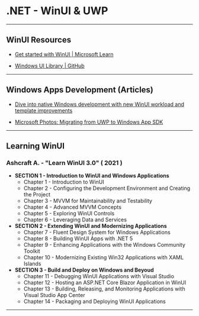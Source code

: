 # .NET - WinUI & UWP

---

## WinUI Resources

- [Get started with WinUI | Microsoft Learn](https://learn.microsoft.com/en-us/windows/apps/get-started/start-here?tabs=vs-2022-17-10)

- [Windows UI Library | GitHub](https://github.com/Microsoft/microsoft-ui-xaml)

---

## Windows Apps Development (Articles)

- [Dive into native Windows development with new WinUI workload and template improvements](https://devblogs.microsoft.com/visualstudio/dive-into-native-windows-development-with-new-winui-workload-and-template-improvements/)

- [Microsoft Photos: Migrating from UWP to Windows App SDK](https://blogs.windows.com/windowsdeveloper/2024/06/03/microsoft-photos-migrating-from-uwp-to-windows-app-sdk/)

---

## Learning WinUI

### Ashcraft A. - "Learn WinUI 3.0" ( 2021 )

- **SECTION 1 - Introduction to WinUI and Windows Applications**
  - Chapter 1 - Introduction to WinUI
  - Chapter 2 - Configuring the Development Environment and Creating the Project
  - Chapter 3 - MVVM for Maintainability and Testability
  - Chapter 4 - Advanced MVVM Concepts
  - Chapter 5 - Exploring WinUI Controls
  - Chapter 6 - Leveraging Data and Services
- **SECTION 2 - Extending WinUI and Modernizing Applications**
  - Chapter 7 - Fluent Design System for Windows Applications
  - Chapter 8 - Building WinUI Apps with .NET 5
  - Chapter 9 - Enhancing Applications with the Windows Community Toolkit
  - Chapter 10 - Modernizing Existing Win32 Applications with XAML Islands
- **SECTION 3 - Build and Deploy on Windows and Beyoud**
  - Chapter 11 - Debugging WinUI Applications with Visual Studio
  - Chapter 12 - Hosting an ASP.NET Core Blazor Application in WinUI
  - Chapter 13 - Building, Releasing, and Monitoring Applications with Visual Studio App Center
  - Chapter 14 - Packaging and Deploying WinUI Applications

---

